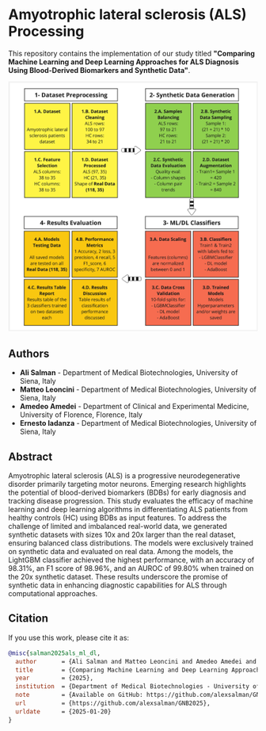 Amyotrophic lateral sclerosis (ALS) Processing
==============================================

This repository contains the implementation of our study titled **"Comparing Machine Learning and Deep Learning Approaches for ALS Diagnosis Using Blood-Derived Biomarkers and Synthetic Data"**.

![Abstract](abstract.jpg)

## Authors

- **Ali Salman** - Department of Medical Biotechnologies, University of Siena, Italy
- **Matteo Leoncini** - Department of Medical Biotechnologies, University of Siena, Italy
- **Amedeo Amedei** - Department of Clinical and Experimental Medicine, University of Florence, Florence, Italy
- **Ernesto Iadanza** - Department of Medical Biotechnologies, University of Siena, Italy

## Abstract

Amyotrophic lateral sclerosis (ALS) is a progressive neurodegenerative disorder primarily targeting motor neurons. Emerging research highlights the potential of blood-derived biomarkers (BDBs) for early diagnosis and tracking disease progression. This study evaluates the efficacy of machine learning and deep learning algorithms in differentiating ALS patients from healthy controls (HC) using BDBs as input features. To address the challenge of limited and imbalanced real-world data, we generated synthetic datasets with sizes 10x and 20x larger than the real dataset, ensuring balanced class distributions. The models were exclusively trained on synthetic data and evaluated on real data. Among the models, the LightGBM classifier achieved the highest performance, with an accuracy of 98.31%, an F1 score of 98.96%, and an AUROC of 99.80% when trained on the 20x synthetic dataset. These results underscore the promise of synthetic data in enhancing diagnostic capabilities for ALS through computational approaches.

## Citation

If you use this work, please cite it as:

```bibtex
@misc{salman2025als_ml_dl,
  author       = {Ali Salman and Matteo Leoncini and Amedeo Amedei and Ernesto Iadanza},
  title        = {Comparing Machine Learning and Deep Learning Approaches for ALS Diagnosis Using Blood-Derived Biomarkers and Synthetic Data},
  year         = {2025},
  institution  = {Department of Medical Biotechnologies - University of Siena, Siena, Italy},
  note         = {Available on GitHub: https://github.com/alexsalman/GNB2025},
  url          = {https://github.com/alexsalman/GNB2025},
  urldate      = {2025-01-20}
}

